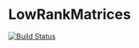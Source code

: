 # LowRankMatrices

[![Build Status](https://github.com/jishnub/LowRankMatrices.jl/actions/workflows/CI.yml/badge.svg?branch=main)](https://github.com/jishnub/LowRankMatrices.jl/actions/workflows/CI.yml?query=branch%3Amain)

